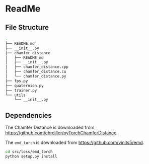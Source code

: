 # ReadMe

## File Structure

```bash
.
├── README.md
├── __init__.py
├── chamfer_distance
│   ├── README.md
│   ├── __init__.py
│   ├── chamfer_distance.cpp
│   ├── chamfer_distance.cu
│   └── chamfer_distance.py
├── fps.py
├── quaternion.py
├── trainer.py
└── utils
    └── __init__.py
```

## Dependencies

The Chamfer Distance is downloaded from <https://github.com/chrdiller/pyTorchChamferDistance>.

The `emd_torch` is downloaded from <https://github.com/vinits5/emd>.

```bash
cd src/loss/emd_torch
python setup.py install
```
